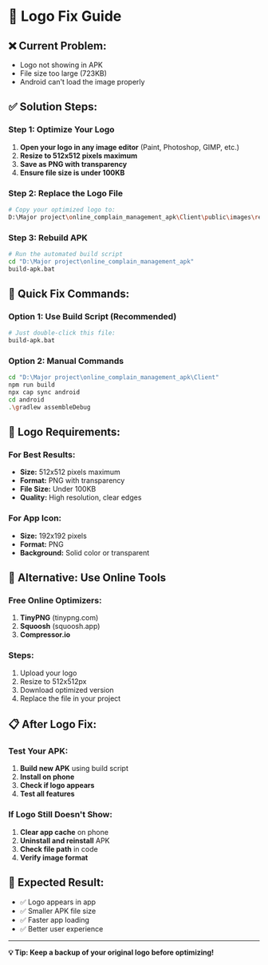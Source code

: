 # 🎨 Logo Fix Guide

## ❌ **Current Problem:**
- Logo not showing in APK
- File size too large (723KB)
- Android can't load the image properly

## ✅ **Solution Steps:**

### **Step 1: Optimize Your Logo**
1. **Open your logo in any image editor** (Paint, Photoshop, GIMP, etc.)
2. **Resize to 512x512 pixels maximum**
3. **Save as PNG with transparency**
4. **Ensure file size is under 100KB**

### **Step 2: Replace the Logo File**
```bash
# Copy your optimized logo to:
D:\Major project\online_complain_management_apk\Client\public\images\resolveit.png
```

### **Step 3: Rebuild APK**
```bash
# Run the automated build script
cd "D:\Major project\online_complain_management_apk"
build-apk.bat
```

## 🎯 **Quick Fix Commands:**

### **Option 1: Use Build Script (Recommended)**
```bash
# Just double-click this file:
build-apk.bat
```

### **Option 2: Manual Commands**
```bash
cd "D:\Major project\online_complain_management_apk\Client"
npm run build
npx cap sync android
cd android
.\gradlew assembleDebug
```

## 📱 **Logo Requirements:**

### **For Best Results:**
- **Size:** 512x512 pixels maximum
- **Format:** PNG with transparency
- **File Size:** Under 100KB
- **Quality:** High resolution, clear edges

### **For App Icon:**
- **Size:** 192x192 pixels
- **Format:** PNG
- **Background:** Solid color or transparent

## 🔧 **Alternative: Use Online Tools**

### **Free Online Optimizers:**
1. **TinyPNG** (tinypng.com)
2. **Squoosh** (squoosh.app)
3. **Compressor.io**

### **Steps:**
1. Upload your logo
2. Resize to 512x512px
3. Download optimized version
4. Replace the file in your project

## 📋 **After Logo Fix:**

### **Test Your APK:**
1. **Build new APK** using build script
2. **Install on phone**
3. **Check if logo appears**
4. **Test all features**

### **If Logo Still Doesn't Show:**
1. **Clear app cache** on phone
2. **Uninstall and reinstall** APK
3. **Check file path** in code
4. **Verify image format**

## 🎉 **Expected Result:**
- ✅ Logo appears in app
- ✅ Smaller APK file size
- ✅ Faster app loading
- ✅ Better user experience

---

**💡 Tip: Keep a backup of your original logo before optimizing!** 